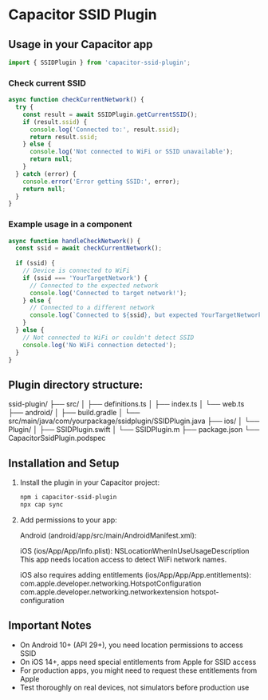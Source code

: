 # Capacitor SSID Plugin

## Usage in your Capacitor app

```typescript
import { SSIDPlugin } from 'capacitor-ssid-plugin';
```

### Check current SSID

```typescript
async function checkCurrentNetwork() {
  try {
    const result = await SSIDPlugin.getCurrentSSID();
    if (result.ssid) {
      console.log('Connected to:', result.ssid);
      return result.ssid;
    } else {
      console.log('Not connected to WiFi or SSID unavailable');
      return null;
    }
  } catch (error) {
    console.error('Error getting SSID:', error);
    return null;
  }
}
```

### Example usage in a component

```typescript
async function handleCheckNetwork() {
  const ssid = await checkCurrentNetwork();
  
  if (ssid) {
    // Device is connected to WiFi
    if (ssid === 'YourTargetNetwork') {
      // Connected to the expected network
      console.log('Connected to target network!');
    } else {
      // Connected to a different network
      console.log(`Connected to ${ssid}, but expected YourTargetNetwork`);
    }
  } else {
    // Not connected to WiFi or couldn't detect SSID
    console.log('No WiFi connection detected');
  }
}
```

## Plugin directory structure:

   ssid-plugin/
   ├── src/
   │   ├── definitions.ts
   │   ├── index.ts
   │   └── web.ts
   ├── android/
   │   ├── build.gradle
   │   └── src/main/java/com/yourpackage/ssidplugin/SSIDPlugin.java
   ├── ios/
   │   └── Plugin/
   │       ├── SSIDPlugin.swift
   │       └── SSIDPlugin.m
   ├── package.json
   └── CapacitorSsidPlugin.podspec


## Installation and Setup
1. Install the plugin in your Capacitor project:  
   ```bash
   npm i capacitor-ssid-plugin
   npx cap sync
   ```

1. Add permissions to your app:

   Android (android/app/src/main/AndroidManifest.xml):
   <uses-permission android:name="android.permission.ACCESS_WIFI_STATE" />
   <uses-permission android:name="android.permission.ACCESS_NETWORK_STATE" />
   <uses-permission android:name="android.permission.ACCESS_FINE_LOCATION" />

   iOS (ios/App/App/Info.plist):
   <key>NSLocationWhenInUseUsageDescription</key>
   <string>This app needs location access to detect WiFi network names.</string>

   iOS also requires adding entitlements (ios/App/App/App.entitlements):
   <key>com.apple.developer.networking.HotspotConfiguration</key>
   <true/>
   <key>com.apple.developer.networking.networkextension</key>
   <array>
       <string>hotspot-configuration</string>
   </array>

## Important Notes

   - On Android 10+ (API 29+), you need location permissions to access SSID
   - On iOS 14+, apps need special entitlements from Apple for SSID access
   - For production apps, you might need to request these entitlements from Apple
   - Test thoroughly on real devices, not simulators before production use